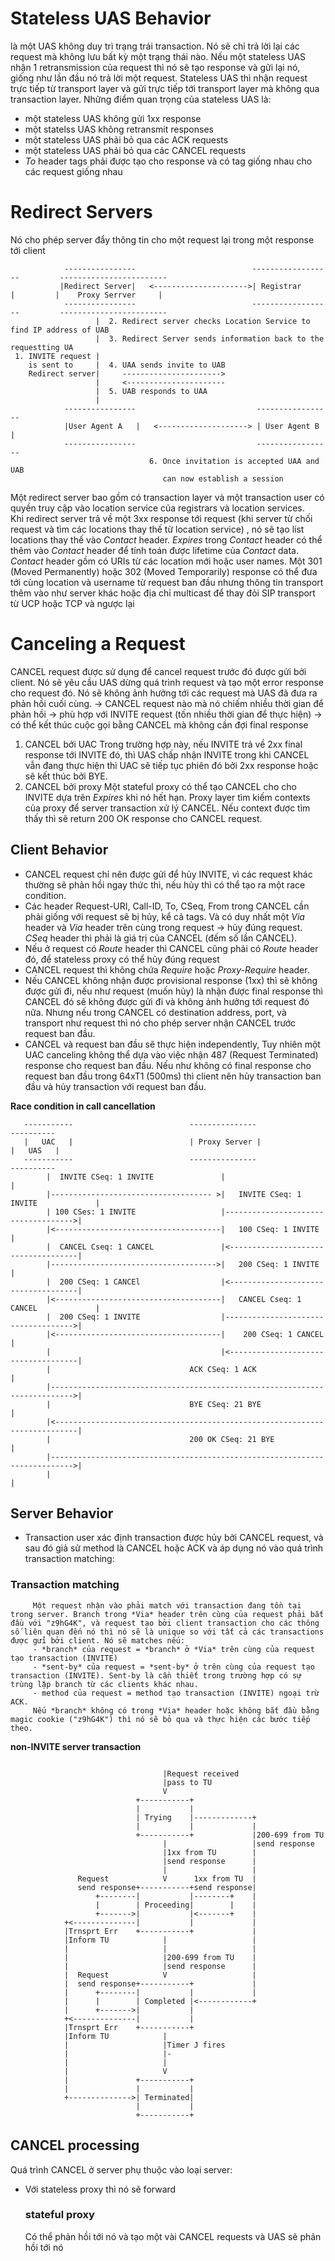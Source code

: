 # Stateless UAS Behavior
là một UAS không duy trì trạng trái transaction. Nó sẽ chỉ trả lời lại các request mà không lưu bất kỳ một trạng thái nào. Nếu một stateless UAS nhận 1 retransmission của request thì nó sẽ tạo response và gửi lại nó,  giống như lần đầu nó trả lời một request. 
Stateless UAS thì nhận request trực tiếp từ transport layer và gửi trực tiếp tới transport layer mà không qua transaction layer.
Những điểm quan trọng của stateless UAS là: 
- một stateless UAS không gửi 1xx response
- một statelss UAS không retransmit responses
- một stateless UAS phải bỏ qua các ACK requests
- một stateless UAS phải bỏ qua các CANCEL requests
- *To* header tags phải được tạo cho response và có tag giống nhau cho các request giống nhau
# Redirect Servers   
Nó cho phép server đẩy thông tin cho một request lại trong một response tới client
```
            ----------------                          ------------------         ------------------------  
           |Redirect Server|   <--------------------->| Registrar      |         |    Proxy Serrver     |  
            ----------------                          ------------------         ------------------------  
                   |  2. Redirect server checks Location Service to find IP address of UAB   
                   |  3. Redirect Server sends information back to the requestting UA  
 1. INVITE request |  
    is sent to     |  4. UAA sends invite to UAB  
    Redirect server|     ---------------------->  
                   |     <----------------------  
                   |  5. UAB responds to UAA  
                   |    
            ----------------                           -----------------  
            |User Agent A   |   <--------------------> | User Agent B    |  
            ----------------                           -----------------  
                               6. Once invitation is accepted UAA and UAB   
                                  can now establish a session    
```                                  
Một redirect server bao gồm có transaction layer và một transaction user có quyền truy cập vào location service của registrars và location services.    
Khi redirect server trả về một 3xx response tới request (khi server từ chối request và tìm các locations thay thế từ location service) , nó sẽ tạo list locations thay thế vào *Contact* header. *Expires* trong *Contact* header có thể thêm vào *Contact* header để tính toán được lifetime của *Contact* data. *Contact* header gồm có URIs từ các location mới hoặc user names. Một 301 (Moved Permanently) hoặc 302 (Moved Temporarily) response có thể đưa tới cùng location và username từ request ban đầu nhưng thông tin transport thêm vào như server khác hoặc địa chỉ multicast để thay đỏi SIP transport từ UCP hoặc TCP và ngược lại 
# Canceling a Request
CANCEL request được sử dụng để cancel request trước đó được gửi bởi client. Nó sẽ yêu cầu UAS dừng quá trình request và tạo một error response cho request đó. Nó sẽ không ảnh hưởng tới các request mà UAS đã đưa ra phản hồi cuối cùng. -> CANCEL request nào mà nó chiếm nhiều thời gian để phản hồi -> phù hợp với INVITE request (tốn nhiều thời gian để thực hiện) -> có thể kết thúc cuộc gọi bằng CANCEL mà không cần đợi final response 
1. CANCEL bởi UAC 
   Trong trường hợp này, nếu INVITE trả về 2xx final response tới INVITE đó, thì UAS chấp nhận INVITE trong khi CANCEL vẫn đang thực hiện thì UAC sẽ tiếp tục phiên đó bởi 2xx response hoặc sẽ kết thúc bởi BYE. 
3. CANCEL bởi proxy 
   Một stateful proxy có thể tạo CANCEL cho cho INVITE dựa trên *Expires* khi nó hết hạn. Proxy layer tìm kiếm contexts của proxy để server transaction xử lý CANCEL. Nếu context được tìm thấy thì sẽ return 200 OK response cho CANCEL request. 
## Client Behavior
- CANCEL request chỉ nên được gửi để hủy INVITE, vì các request khác thường sẽ phản hồi ngay thức thì, nếu hủy thì có thể tạo ra một race condition. 
- Các header Request-URI, Call-ID, To, CSeq, From trong CANCEL cần phải giống với request sẽ bị hủy, kể cả tags. Và có duy nhất một *Via* header và *Via* header trên cùng trong request -> hủy đúng request. *CSeq* header thì phải là giá trị của CANCEL (đếm số lần CANCEL). 
- Nếu ở request có *Route* header thì CANCEL cũng phải có *Route* header đó, để stateless proxy có thể hủy đúng request
- CANCEL request thì không chứa *Require* hoặc *Proxy-Require* header. 
- Nếu CANCEL không nhận được provisional response (1xx) thì sẽ không được gửi đi, nếu như request (muốn hủy) là nhận được final response thì CANCEL đó sẽ không được gửi đi và không ảnh hưởng tới request đó nữa. Nhưng nếu trong CANCEL có destination address, port, và transport như request thì nó cho phép server nhận CANCEL trước request ban đầu.
- CANCEL và request ban đầu sẽ thực hiện independently, Tuy nhiên một UAC canceling không thể dựa vào việc nhận 487 (Request Terminated) response cho request ban đầu. Nếu như không có final response cho request ban đầu trong 64xT1 (500ms) thì client nên hủy transaction ban đầu và hủy transaction với request ban đầu.

**Race condition in call cancellation**
```
   -----------                          ---------------                         ----------
   |   UAC   |                          | Proxy Server |                        |   UAS   |
   -----------                          ---------------                         ----------
        |  INVITE CSeq: 1 INVITE               |                                     |
        |------------------------------------ >|   INVITE CSeq: 1 INVITE             |
        | 100 CSes: 1 INVITE                   |------------------------------------>|
        |<-------------------------------------|   100 CSeq: 1 INVITE                |
        |  CANCEL Cseq: 1 CANCEL               |<------------------------------------|
        |------------------------------------->|   200 CSeq: 1 INVITE                |
        |  200 CSeq: 1 CANCEl                  |<------------------------------------|
        |<-------------------------------------|   CANCEL Cseq: 1 CANCEL             |
        |  200 CSeq: 1 INVITE                  |------------------------------------>|
        |<-------------------------------------|    200 CSeq: 1 CANCEL               |
        |                                      |<------------------------------------|
        |                               ACK CSeq: 1 ACK                              |
        |--------------------------------------------------------------------------->|
        |                               BYE CSeq: 21 BYE                             |
        |<---------------------------------------------------------------------------|
        |                               200 OK CSeq: 21 BYE                          |
        |--------------------------------------------------------------------------->|
        |                                                                            |
```
## Server Behavior
- Transaction user xác định transaction được hủy bởi CANCEL request, và sau đó giả sử method là CANCEL hoặc ACK và áp dụng nó vào quá trình transaction matching:
### Transaction matching
         Một request nhận vào phải match với transaction đang tồn tại trong server. Branch trong *Via* header trên cùng của request phải bắt đầu với "z9hG4K", và request tạo bởi client transaction cho các thông số liên quan đến nó thì nó sẽ là unique so với tất cả các transactions được gửi bởi client. Nó sẽ matches nếu:
         - *branch* của request = *branch* ở *Via* trên cùng của request tạo transaction (INVITE)
         - *sent-by* của request = *sent-by* ở trên cùng của request tạo transaction (INVITE). Sent-by là cần thiết trong trường hợp có sự trùng lặp branch từ các clients khác nhau. 
         - method của request = method tạo transaction (INVITE) ngoại trừ ACK. 
         Nếu *branch* không có trong *Via* header hoặc không bắt đầu bằng magic cookie ("z9hG4K") thì nó sẽ bỏ qua và thực hiện các bước tiếp theo.
  
  **non-INVITE server transaction**
```

                                  |Request received
                                  |pass to TU
                                  V
                            +-----------+
                            |           |
                            | Trying    |-------------+
                            |           |             |
                            +-----------+             |200-699 from TU
                                  |                   |send response
                                  |1xx from TU        |
                                  |send response      |
                                  |                   |
               Request            V      1xx from TU  |
               send response+-----------+send response|
                   +--------|           |--------+    |
                   |        | Proceeding|        |    |
                   +------->|           |<-------+    |
            +<--------------|           |             |
            |Trnsprt Err    +-----------+             |
            |Inform TU            |                   |
            |                     |                   |
            |                     |200-699 from TU    |
            |                     |send response      |
            |  Request            V                   |
            |  send response+-----------+             |
            |      +--------|           |             |
            |      |        | Completed |<------------+
            |      +------->|           |
            +<--------------|           |
            |Trnsprt Err    +-----------+
            |Inform TU            |
            |                     |Timer J fires
            |                     |-
            |                     |
            |                     V
            |               +-----------+
            |               |           |
            +-------------->| Terminated|
                            |           |
                            +-----------+
```
## CANCEL processing  
Quá trình CANCEL ở server phụ thuộc vào loại server:
- Với stateless proxy thì nó sẽ forward 
    ### stateful proxy
   Có thể phản hồi tới nó và tạo một vài CANCEL requests và UAS sẽ phản hồi tới nó 
   
